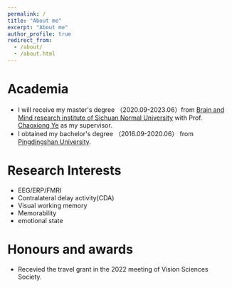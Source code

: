 ```yaml
---
permalink: /
title: "About me"
excerpt: "About me"
author_profile: true
redirect_from: 
  - /about/
  - /about.html
---
```




Academia
======
- I will receive my master's degree （2020.09-2023.06）from [Brain and Mind research institute of Sichuan Normal University](https://ibps.sicnu.edu.cn/) with Prof. [Chaoxiong Ye](https://ibps.sicnu.edu.cn/p/16/?StId=st_app_news_i_x637252170803740604) as my supervisor.      
- I obtained my bachelor's degree （2016.09-2020.06） from [Pingdingshan University](https://www.pdsu.edu.cn/).

Research Interests
======
-  EEG/ERP/FMRI 
-  Contralateral delay activity(CDA)
-  Visual working memory 
-  Memorability 
-  emotional state

Honours and awards
======
- Recevied the travel grant in the 2022 meeting of Vision Sciences Society. 
